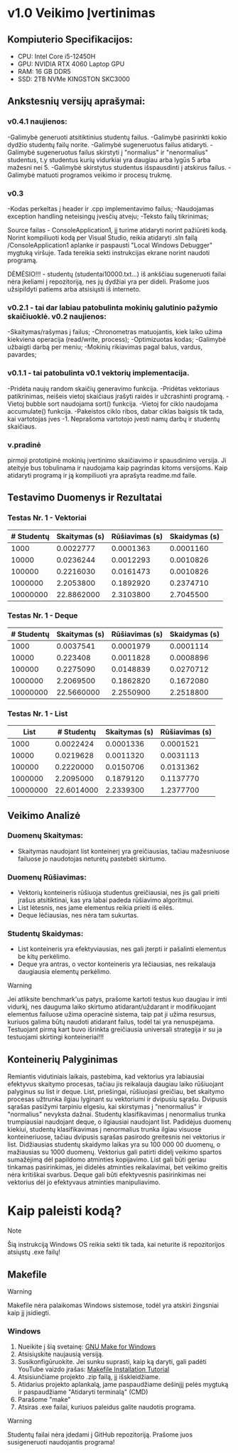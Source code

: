 # v1.0 Veikimo Įvertinimas

## Kompiuterio Specifikacijos:
- CPU: Intel Core i5-12450H
- GPU: NVIDIA RTX 4060 Laptop GPU
- RAM: 16 GB DDR5
- SSD: 2TB NVMe KINGSTON SKC3000

## Ankstesnių versijų aprašymai:
### v0.4.1 naujienos:
-Galimybė generuoti atsitiktinius studentų failus.
-Galimybė pasirinkti kokio dydžio studentų failų norite.
-Galimybė sugeneruotus failus atidaryti.
-Galimybė sugeneruotus failus skirstyti į "normalius" ir "nenormalius" studentus, t.y studentus kurių vidurkiai yra daugiau arba lygūs 5 arba mažesni nei 5.
-Galimybė skirstytus studentus išspausdinti į atskirus failus.
-Galimybė matuoti programos veikimo ir procesų trukmę.

### v0.3

-Kodas perkeltas į header ir .cpp implementavimo failus; -Naudojamas exception handling neteisingų įvesčių atveju; -Teksto failų tikrinimas;

Source failas - ConsoleApplication1, jį turime atidaryti norint pažiūrėti kodą. Norint kompiliuoti kodą per Visual Studio, reikia atidaryti .sln failą /ConsoleApplication1 aplanke ir paspausti "Local Windows Debugger" mygtuką viršuje. Tada tereikia sekti instrukcijas ekrane norint naudoti programą.

DĖMĖSIO!!! - studentų (studentai10000.txt...) iš ankščiau sugeneruoti failai nėra įkeliami į repozitoriją, nes jų dydžiai yra per dideli. Prašome juos užsipildyti patiems arba atsisiųsti iš interneto.

### v0.2.1 - tai dar labiau patobulinta mokinių galutinio pažymio skaičiuoklė. v0.2 naujienos:
-Skaitymas/rašymas į failus;
-Chronometras matuojantis, kiek laiko užima kiekviena operacija (read/write, process);
-Optimizuotas kodas;
-Galimybė užbaigti darbą per meniu;
-Mokinių rikiavimas pagal balus, vardus, pavardes;

### v0.1.1 - tai patobulinta v0.1 vektorių implementacija.
-Pridėta naujų random skaičių generavimo funkcija.
-Pridėtas vektoriaus patikrinimas, neišeis vietoj skaičiaus įrašyti raidės ir užcrashinti programą.
-Vietoj bubble sort naudojama sort() funkcija.
-Vietoj for ciklo naudojama accumulate() funkcija.
-Pakeistos ciklo ribos, dabar ciklas baigsis tik tada, kai vartotojas įves -1. Neprašoma vartotojo įvesti namų darbų ir studentų skaičiaus.

### v.pradinė
pirmoji prototipinė mokinių įvertinimo skaičiavimo ir spausdinimo versija. Ji ateityje bus tobulinama ir naudojama kaip pagrindas kitoms versijoms. Kaip atidaryti programą ir ją kompiliuoti yra aprašyta readme.md faile.

## Testavimo Duomenys ir Rezultatai

### Testas Nr. 1 - Vektoriai

| # Studentų| Skaitymas (s)| Rūšiavimas (s) | Skaidymas (s) 
|-----------|--------------|----------------|----------------
| 1000      | 0.0022777    | 0.0001363      | 0.0001160      
| 10000     | 0.0236244    | 0.0012293      | 0.0010826      
| 100000    | 0.2216030    | 0.0161473      | 0.0010826      
| 1000000   | 2.2053800    | 0.1892920      | 0.2374710      
| 10000000  | 22.8862000   | 2.3103800      | 2.7045500      

### Testas Nr. 1 - Deque

| # Studentų| Skaitymas (s)| Rūšiavimas (s)  | Skaidymas (s) 
|-----------|--------------|-----------------|-----------------
| 1000      | 0.0037541    | 0.0001979       | 0.0001114      
| 10000     | 0.223408     | 0.0011828       | 0.0008896      
| 100000    | 0.2275090    | 0.0148839       | 0.0270712      
| 1000000   | 2.2069500    | 0.1862820       | 0.1672080      
| 10000000  | 22.5660000   | 2.2550900       | 2.2518800      

### Testas Nr. 1 - List

| List      | # Studentų  | Skaitymas (s)  | Rūšiavimas (s) 
|-----------|-------------|----------------|---------------
| 1000      | 0.0022424   | 0.0001336      | 0.0001521      
| 10000     | 0.0219628   | 0.0011320      | 0.0031113      
| 100000    | 0.2220000   | 0.0150706      | 0.0131362      
| 1000000   | 2.2095000   | 0.1879120      | 0.1137770      
| 10000000  | 22.6014000  | 2.2339300      | 1.2377700      

## Veikimo Analizė

### Duomenų Skaitymas:
- Skaitymas naudojant list konteinerį yra greičiausias, tačiau mažesniuose failuose jo naudotojas neturėtų pastebėti skirtumo.

### Duomenų Rūšiavimas:
- Vektorių konteineris rūšiuoja studentus greičiausiai, nes jis gali prieiti įrašus atsitiktinai, kas yra labai padeda rūšiavimo algoritmui.
- List lėtesnis, nes jame elementus reikia prieiti iš eilės.
- Deque lėčiausias, nes nėra tam sukurtas.

### Studentų Skaidymas:
- List konteineris yra efektyviausias, nes gali įterpti ir pašalinti elementus be kitų perkėlimo.
- Deque yra antras, o vector konteineris yra lėčiausias, nes reikalauja daugiausia elementų perkėlimo.

> [!WARNING]  
>Jei atliksite benchmark'us patys, prašome kartoti testus kuo daugiau ir imti vidurkį, nes dauguma laiko skirtumo atidarant/uždarant ir modifikuojant elementus failuose užima operacinė sistema, taip pat ji užima resursus, kuriuos galima būtų naudoti atidarant failus, todėl tai yra nenuspėjama. Testuojant pirmą kart buvo išrinkta greičiausia universali strategija ir su ja testuojami skirtingi konteineriai!!!

## Konteinerių Palyginimas
Remiantis vidutiniais laikais, pastebima, kad vektorius yra labiausiai efektyvus skaitymo procesas, tačiau jis reikalauja daugiau laiko rūšiuojant palyginus su list ir deque. List, priešingai, rūšiuojasi greičiau, bet skaitymo procesas užtrunka ilgiau lyginant su vektoriumi ir dvipusiu sąrašu. Dvipusis sąrašas pasižymi tarpiniu elgesiu, kai skirstymas į "nenormalius" ir "normalius" nevyksta dažnai. Studentų klasifikavimas į nenormalius trunka trumpiausiai naudojant deque, o ilgiausiai naudojant list. Padidėjus duomenų kiekiui, studentų klasifikavimas į nenormalius trunka ilgiau visuose konteineriuose, tačiau dvipusis sąrašas pasirodo greitesnis nei vektorius ir list. Didžiausias studentų skaidymo laikas yra su 100 000 00 duomenų, o mažiausias su 1000 duomenų. Vektorius gali patirti didelį veikimo spartos sumažėjimą dėl papildomo atminties kopijavimo. List gali būti geriau tinkamas pasirinkimas, jei didelės atminties reikalavimai, bet veikimo greitis nėra kritiškai svarbus. Deque gali būti efektyvesnis pasirinkimas nei vektorius dėl jo efektyvaus atminties manipuliavimo.

# Kaip paleisti kodą?

> [!NOTE]  
> Šią instrukciją Windows OS reikia sekti tik tada, kai neturite iš repozitorijos atsiųstų .exe failų!

## Makefile

> [!WARNING]  
> Makefile nėra palaikomas Windows sistemose, todėl yra atskiri žingsniai kaip jį įsidiegti.

### Windows

1. Nueikite į šią svetainę: [GNU Make for Windows](https://sourceforge.net/projects/gnuwin32/files/make/3.81/)
2. Atsisiųskite naujausią versiją.
3. Susikonfigūruokite. Jei sunku suprasti, kaip ką daryti, gali padėti YouTube vaizdo įrašas: [Makefile Installation Tutorial](https://www.youtube.com/watch?v=taCJhnBXG_w)
4. Atsisiunčiame projekto .zip failą, jį išskleidžiame.
5. Atidarius projekto aplankalą, jame paspaudžiame dešinįjį pelės mygtuką ir paspaudžiame "Atidaryti terminalą" (CMD)
6. Parašome "make"
7. Atsiras .exe failai, kuriuos paleidus galite naudotis programa.

> [!WARNING]  
> Studentų failai nėra įdedami į GitHub repozitoriją. Prašome juos susigeneruoti naudojantis programa!

